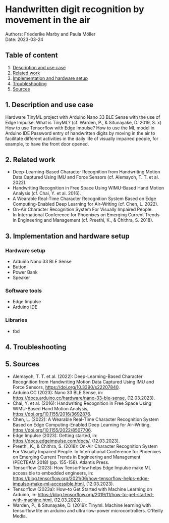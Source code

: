 # Handwritten digit recognition by movement in the air

Authors: Friederike Marby and Paula Möller <br>
Date: 2023-03-24

## Table of content
1. [ Description and use case ](#desc)
2. [ Related work ](#work)
3. [ Implementation and hardware setup ](#impl)
4. [ Troubleshooting ](#trouble)
5. [ Sources ](#sour)

<a name="desc"></a>
## 1. Description and use case

Hardware TinyML project with Arduino Nano 33 BLE Sense with the use of Edge Impulse. 
What is TinyML? (cf. Warden, P., & Situnayake, D. 2019, S. x)
How to use Tensorflow with Edge Impulse?
How to use the ML model in Arduino IDE
Password entry of handwritten digits by moving in the air to facilitate different activities in the daily life of visually impaired people, for example, to have the front door opened.

<a name="work"></a>
## 2. Related work

* Deep-Learning-Based Character Recognition from Handwriting Motion Data Captured Using IMU and Force Sensors (cf. Alemayoh, T. T. et al. 2022).
* Handwriting Recognition in Free Space Using WIMU-Based Hand Motion Analysis (cf. Chai, Y. et al. 2016).
* A Wearable Real-Time Character Recognition System Based on Edge Computing-Enabled Deep Learning for Air-Writing (cf. Chen, L. 2022).
* On-Air Character Recognition System For Visually Impaired People. In International Conference for Phoenixes on Emerging Current Trends in Engineering and Management (cf.  Preethi, K., & Chithra, S. 2018).

<a name="impl"></a>
## 3. Implementation and hardware setup

### Hardware setup
* Arduino Nano 33 BLE Sense
* Button
* Power Bank
* Speaker

### Software tools
* Edge Impulse
* Arduino IDE

### Libraries
* tbd

<a name="trouble"></a>
## 4. Troubleshooting


<a name="sour"></a>
## 5. Sources


* Alemayoh, T. T. et al. (2022): Deep-Learning-Based Character Recognition from Handwriting Motion Data Captured Using IMU and Force Sensors, https://doi.org/10.3390/s22207840.
* Arduino.CC (2023): Nano 33 BLE Sense, in: https://docs.arduino.cc/hardware/nano-33-ble-sense, (12.03.2023).
* Chai, Y. et al. (2016): Handwriting Recognition in Free Space Using WIMU-Based Hand Motion Analysis, https://doi.org/10.1155/2016/3692876.
* Chen, L. (2022): A Wearable Real-Time Character Recognition System Based on Edge Computing-Enabled Deep Learning for Air-Writing, https://doi.org/10.1155/2022/8507706.
* Edge Impulse (2023): Getting started, in: https://docs.edgeimpulse.com/docs/, (12.03.2023).
* Preethi, K., & Chithra, S. (2018): On-Air Character Recognition System For Visually Impaired People. In International Conference for Phoenixes on Emerging Current Trends in Engineering and Management (PECTEAM 2018) (pp. 155-158). Atlantis Press.
* Tensorflow (2023): How TensorFlow helps Edge Impulse make ML accessible to embedded engineers, in: https://blog.tensorflow.org/2021/06/how-tensorflow-helps-edge-impulse-make-ml-accessible.html, (12.03.2023).
* Tensorflow (2023a): How-to Get Started with Machine Learning on Arduino, in: https://blog.tensorflow.org/2019/11/how-to-get-started-with-machine.html, (12.03.2023).
* Warden, P., & Situnayake, D. (2019): Tinyml. Machine learning with tensorflow lite on arduino and ultra-low-power microcontrollers. O'Reilly Media.

